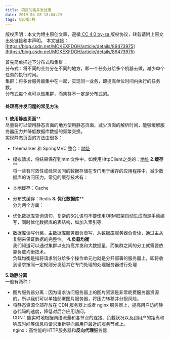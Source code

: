 ```yaml
---
title: 项目的高并发处理
date: 2019-04-28 18:04:29
tags: CSDN迁移
---
```

 [ ](http://creativecommons.org/licenses/by-sa/4.0/) 版权声明：本文为博主原创文章，遵循[ CC 4.0 by-sa ](http://creativecommons.org/licenses/by-sa/4.0/)版权协议，转载请附上原文出处链接和本声明。  本文链接：[https://blog.csdn.net/MOKEXFDGH/article/details/89473975](https://blog.csdn.net/MOKEXFDGH/article/details/89473975)   
    
  首先简单描述下分布式和集群：  
 分布式：将不同的业务分在不同的地方，即一个任务分给多个机器去做，减少单个任务的执行时间。  
 集群：将多台服务器集中在一起，实现同一业务，即提高单位时间内执行的任务数。  
 分布式每个点可以做集群，而集群不一定是分布式的。

 
#### []()处理高并发问题的常见方法

 **1. 使用静态页面****  
 尽量将可以使用静态页面的地方使用静态页面，减少页面的解析时间，能够缓解服务器压力并降低数据库数据的频繁交换。  
 实现静态页面的方法由很多：

  
  * freemarker 和 SpringMVC 整合：[地址](https://www.jianshu.com/p/fc60be9b257b) 
  * 模拟请求，将结果保存到html文件中，如使用HttpClient之类的：[地址](https://www.cnblogs.com/adamJin/p/7717398.html)  **2.缓存****  
 将一些有时效性或经常访问的数据存储在专门用于缓存的应用程序中，减少数据库的访问压力。常见的缓存技术有：

  
  * 本地缓存：Cache 
  * 分布式缓存：Redis  **3. 优化数据库****  
 分为两个方面：

  
  * 优化数据库查询语句，复杂的SQL语句不要使用ORM框架自动生成而是手动编写，同时优化数据库的表结构，如加入索引等. 
  * 数据库读写分离，主数据库服务器负责写，从数据库服务器负责读，通过主从复制来保证数据的完整性。  **4.负载均衡**  
 我们知道可以通过集群以支持高并发和大数据量，而集群之间的分工就需要依靠负载均衡技术。  
 负载均衡是指将请求划分给多个操作单元也就是分开部署的服务器上，即将收到请求按照一定规则分发给其它专门处理的处理服务器进行处理

 **5.动静分离**  
 一般有两种：

  
  * 图片服务器分离：因为请求访问服务器上的图片资源是非常耗费服务器资源的，所以我们可以单独部署图片服务器，将压力转移并分担风险。 
  * 将静态资源全部存放在 CDN 服务器上或者 nginx 服务器上，提高用户访问静态代码的速度，降低对后台应用访问。  
     CDN：能实时地根据网络流量和各节点的连接、负载状况以及到用户的距离和响应时间等信息将请求重新导向离用户最近的服务节点上。  
     nginx：高性能的HTTP服务器和**反向代理**服务器    
  